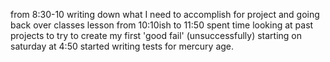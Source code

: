 from 8:30-10 writing down what I need to accomplish for project and going back over classes lesson
from 10:10ish to 11:50 spent time looking at past projects to try to create my first 'good fail' (unsuccessfully)
starting on saturday at 4:50 started writing tests for mercury age.